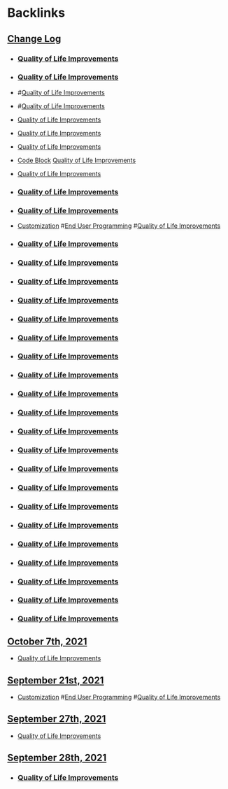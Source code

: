 
# Backlinks
## [Change Log](<Change Log.md>)
- ### [Quality of Life Improvements](<Quality of Life Improvements.md>)

- ### [Quality of Life Improvements](<Quality of Life Improvements.md>)

- #[Quality of Life Improvements](<Quality of Life Improvements.md>)

- #[Quality of Life Improvements](<Quality of Life Improvements.md>)

- [Quality of Life Improvements](<Quality of Life Improvements.md>)

- [Quality of Life Improvements](<Quality of Life Improvements.md>)

- [Quality of Life Improvements](<Quality of Life Improvements.md>)

- [Code Block](<Code Block.md>) [Quality of Life Improvements](<Quality of Life Improvements.md>)

- [Quality of Life Improvements](<Quality of Life Improvements.md>)

- ### [Quality of Life Improvements](<Quality of Life Improvements.md>)

- ### [Quality of Life Improvements](<Quality of Life Improvements.md>)

- [Customization](<Customization.md>) #[End User Programming](<End User Programming.md>) #[Quality of Life Improvements](<Quality of Life Improvements.md>)

- ### [Quality of Life Improvements](<Quality of Life Improvements.md>)

- ### [Quality of Life Improvements](<Quality of Life Improvements.md>)

- ### [Quality of Life Improvements](<Quality of Life Improvements.md>)

- ### [Quality of Life Improvements](<Quality of Life Improvements.md>)

- ### [Quality of Life Improvements](<Quality of Life Improvements.md>)

- ### [Quality of Life Improvements](<Quality of Life Improvements.md>)

- ### [Quality of Life Improvements](<Quality of Life Improvements.md>)

- ### [Quality of Life Improvements](<Quality of Life Improvements.md>)

- ### [Quality of Life Improvements](<Quality of Life Improvements.md>)

- ### [Quality of Life Improvements](<Quality of Life Improvements.md>)

- ### [Quality of Life Improvements](<Quality of Life Improvements.md>)

- ### [Quality of Life Improvements](<Quality of Life Improvements.md>)

- ### [Quality of Life Improvements](<Quality of Life Improvements.md>)

- ### [Quality of Life Improvements](<Quality of Life Improvements.md>)

- ### [Quality of Life Improvements](<Quality of Life Improvements.md>)

- ### [Quality of Life Improvements](<Quality of Life Improvements.md>)

- ### [Quality of Life Improvements](<Quality of Life Improvements.md>)

- ### [Quality of Life Improvements](<Quality of Life Improvements.md>)

- ### [Quality of Life Improvements](<Quality of Life Improvements.md>)

- ### [Quality of Life Improvements](<Quality of Life Improvements.md>)

- ### [Quality of Life Improvements](<Quality of Life Improvements.md>)

## [October 7th, 2021](<October 7th, 2021.md>)
- [Quality of Life Improvements](<Quality of Life Improvements.md>)

## [September 21st, 2021](<September 21st, 2021.md>)
- [Customization](<Customization.md>) #[End User Programming](<End User Programming.md>) #[Quality of Life Improvements](<Quality of Life Improvements.md>)

## [September 27th, 2021](<September 27th, 2021.md>)
- [Quality of Life Improvements](<Quality of Life Improvements.md>)

## [September 28th, 2021](<September 28th, 2021.md>)
- ### [Quality of Life Improvements](<Quality of Life Improvements.md>)


